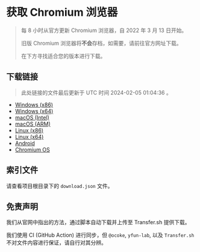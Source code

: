 # 获取 Chromium 浏览器

> 每 8 小时从官方更新 Chromium 浏览器，自 2022 年 3 月 13 日开始。
> 
> 旧版 Chromium 浏览器将**不会**存档，如需要，请前往官方网址下载。
>
> 在下方寻找适合您的版本进行下载。

## 下载链接

> 此处链接的文件最后更新于 UTC 时间 2024-02-05 01:04:36
。

- [Windows (x86)](https://transfer.sh/xVLOhLGEAR/Win.zip)
- [Windows (x64)](https://transfer.sh/RW7x2w81o5/Win_x64.zip)
- [macOS (Intel)](https://transfer.sh/qMtuDWQ6km/Mac.zip)
- [macOS (ARM)](https://transfer.sh/bxBoVkGpIK/Mac_Arm.zip)
- [Linux (x86)](https://transfer.sh/7WG4JGRt3r/Linux.zip)
- [Linux (x64)](https://transfer.sh/32OpxdcuT3/Linux_x64.zip)
- [Android](https://transfer.sh/DD6qv2IFyB/Android.zip)
- [Chromium OS](https://transfer.sh/nMfdW27G77/Linux_ChromiumOS_Full.zip)

## 索引文件

请查看项目根目录下的 `download.json` 文件。

## 免责声明

我们从官网中指出的方法，通过脚本自动下载并上传至 Transfer.sh 提供下载。

我们使用 CI (GitHub Action) 进行同步，但 `@ocoke`, `yfun-lab`, 以及 `Transfer.sh` 不对文件内容进行保证，请自行对其分辨。

